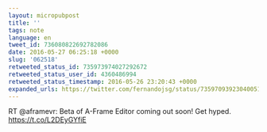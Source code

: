 ```yaml
---
layout: micropubpost
title: ''
tags: note
language: en
tweet_id: 736080822692782086
date: 2016-05-27 06:25:18 +0000
slug: '062518'
retweeted_status_id: 735973974027292672
retweeted_status_user_id: 4360486994
retweeted_status_timestamp: 2016-05-26 23:20:43 +0000
expanded_urls: https://twitter.com/fernandojsg/status/735970939230400513,https://twitter.com/fernandojsg/status/735970939230400513
---
```

RT @aframevr: Beta of A-Frame Editor coming out soon! Get hyped. https://t.co/L2DEyGYfiE

